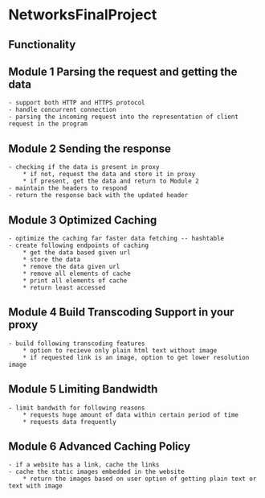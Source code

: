 # NetworksFinalProject

## Functionality
## Module 1 Parsing the request and getting the data
	- support both HTTP and HTTPS protocol
	- handle concurrent connection
	- parsing the incoming request into the representation of client request in the program

## Module 2 Sending the response
	- checking if the data is present in proxy
		* if not, request the data and store it in proxy
		* if present, get the data and return to Module 2  	
	- maintain the headers to respond
	- return the response back with the updated header

## Module 3 Optimized Caching 
	- optimize the caching far faster data fetching -- hashtable
	- create following endpoints of caching
		* get the data based given url
		* store the data
		* remove the data given url
		* remove all elements of cache
		* print all elements of cache
		* return least accessed
	
## Module 4 Build Transcoding Support in your proxy
	- build following transcoding features
		* option to recieve only plain html text without image
		* if requested link is an image, option to get lower resolution image

## Module 5 Limiting Bandwidth
	- limit bandwith for following reasons
		* requests huge amount of data within certain period of time 
		* requests data frequently
## Module 6 Advanced Caching Policy
	- if a website has a link, cache the links
	- cache the static images embedded in the website
		* return the images based on user option of getting plain text or text with image
